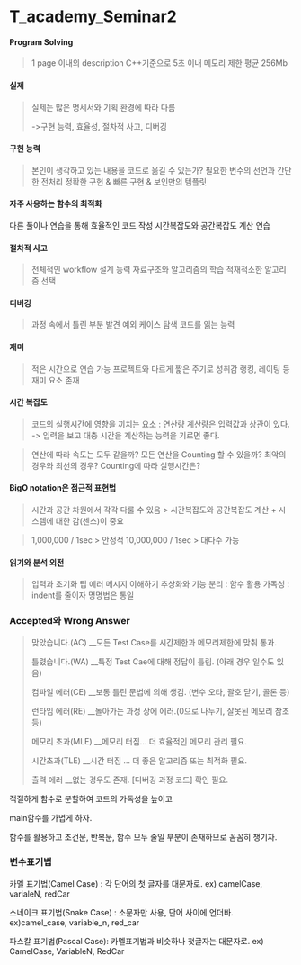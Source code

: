 # T_academy_Seminar2
#### Program Solving

> 1 page 이내의 description
> C++기준으로 5초 이내
> 메모리 제한 평균 256Mb

#### 실제

> 실제는
> 많은 명세서와 기획
> 환경에 따라 다름
>
> ->구현 능력, 효율성, 절차적 사고, 디버깅



#### 구현 능력

> 본인이 생각하고 있는 내용을 코드로 옮길 수 있는가?
>  필요한 변수의 선언과 간단한 전처리
>  정확한 구현 & 빠른 구현 & 보인만의 템플릿

#### 자주 사용하는 함수의 최적화

 다른 풀이나 연습을 통해 효율적인 코드 작성
 시간복잡도와 공간복잡도 계산 연습

#### 절차적 사고

> 전체적인 workflow 설계 능력
>  자료구조와 알고리즘의 학습
>  적재적소한 알고리즘 선택

#### 디버깅

> 과정 속에서 틀린 부분 발견
>  예외 케이스 탐색
>  코드를 읽는 능력

#### 재미

> 적은 시간으로 연습 가능
>  프로젝트와 다르게 짧은 주기로 성취감
>  랭킹, 레이팅 등 재미 요소 존재

#### 시간 복잡도

> 코드의 실행시간에 영향을 끼치는 요소 : 연산량
>  계산량은 입력값과 상관이 있다. 
>  -> 입력을 보고 대충 시간을 계산하는 능력을 기르면 좋다. 

> 연산에 따라 속도는 모두 같을까?
> 모든 연산을 Counting 할 수 있을까?
> 최악의 경우와 최선의 경우?
> Counting에 따라 실행시간은?

#### BigO notation은 점근적 표현법

> 시간과 공간 차원에서 각각 다룰 수 있음 > 시간복잡도와 공간복잡도
> 계산 + 시스템에 대한 감(센스)이 중요

> 1,000,000 / 1sec > 안정적
> 10,000,000 / 1sec > 대다수 가능

#### 읽기와 분석 외전

> 입력과 초기화 팁
>  에러 메시지 이해하기
>  추상화와 기능 분리 : 함수 활용
>  가독성 : indent를 줄이자
>  명명법은 통일



### Accepted와 Wrong Answer

> 맞았습니다.(AC) __모든 Test Case를 시간제한과 메모리제한에 맞춰 통과.
>
> 틀렸습니다.(WA) __특정 Test Cae에 대해 정답이 틀림. (아래 경우 일수도 있음)
>
> 컴파일 에러(CE) __보통 틀린 문법에 의해 생김. (변수 오타, 괄호 닫기, 콜론 등)
>
> 런타임 에러(RE) __돌아가는 과정 상에 에러.(0으로 나누기, 잘못된 메모리 참조 등)
>
> 메모리 초과(MLE) __메모리 터짐... 더 효율적인 메모리 관리 필요.
>
> 시간초과(TLE) __시간 터짐 ... 더 좋은 알고리즘 또는 최적화 필요.
>
> 출력 에러 __없는 경우도 존재. [디버깅 과정 코드] 확인 필요.



적절하게 함수로 분할하여 코드의 가독성을 높이고

main함수를 가볍게 하자. 

 

함수를 활용하고  조건문, 반복문, 함수 모두 줄일 부분이 존재하므로 꼼꼼히 챙기자. 



### 변수표기법

카멜 표기법(Camel Case) : 각 단어의 첫 글자를 대문자로. ex) camelCase, varialeN, redCar

스네이크 표기법(Snake Case) : 소문자만 사용, 단어 사이에 언더바. ex)camel_case, variable_n, red_car

파스칼 표기법(Pascal Case): 카멜표기법과 비슷하나 첫글자는 대문자로. ex) CamelCase, VariableN, RedCar







